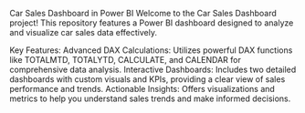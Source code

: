 Car Sales Dashboard in Power BI
Welcome to the Car Sales Dashboard project! This repository features a Power BI dashboard designed to analyze and visualize car sales data effectively.

Key Features:
Advanced DAX Calculations: Utilizes powerful DAX functions like TOTALMTD, TOTALYTD, CALCULATE, and CALENDAR for comprehensive data analysis.
Interactive Dashboards: Includes two detailed dashboards with custom visuals and KPIs, providing a clear view of sales performance and trends.
Actionable Insights: Offers visualizations and metrics to help you understand sales trends and make informed decisions.
